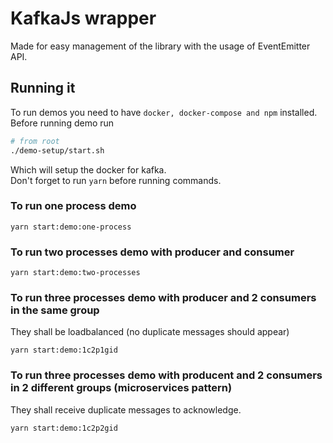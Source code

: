 # KafkaJs wrapper
Made for easy management of the library with the usage of EventEmitter API.

## Running it
To run demos you need to have `docker, docker-compose and npm` installed.<br />
Before running demo run
```sh
# from root
./demo-setup/start.sh
```
Which will setup the docker for kafka.<br />
Don't forget to run `yarn` before running commands. <br/>

### To run one process demo
```
yarn start:demo:one-process
```

### To run two processes demo with producer and consumer
```
yarn start:demo:two-processes
```

### To run three processes demo with producer and 2 consumers in the same group
They shall be loadbalanced (no duplicate messages should appear)
```
yarn start:demo:1c2p1gid
```

### To run three processes demo with producent and 2 consumers in 2 different groups (microservices pattern)
They shall receive duplicate messages to acknowledge.
```
yarn start:demo:1c2p2gid
```